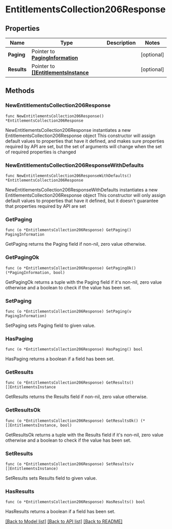 # EntitlementsCollection206Response

## Properties

Name | Type | Description | Notes
------------ | ------------- | ------------- | -------------
**Paging** | Pointer to [**PagingInformation**](PagingInformation.md) |  | [optional] 
**Results** | Pointer to [**[]EntitlementsInstance**](EntitlementsInstance.md) |  | [optional] 

## Methods

### NewEntitlementsCollection206Response

`func NewEntitlementsCollection206Response() *EntitlementsCollection206Response`

NewEntitlementsCollection206Response instantiates a new EntitlementsCollection206Response object
This constructor will assign default values to properties that have it defined,
and makes sure properties required by API are set, but the set of arguments
will change when the set of required properties is changed

### NewEntitlementsCollection206ResponseWithDefaults

`func NewEntitlementsCollection206ResponseWithDefaults() *EntitlementsCollection206Response`

NewEntitlementsCollection206ResponseWithDefaults instantiates a new EntitlementsCollection206Response object
This constructor will only assign default values to properties that have it defined,
but it doesn't guarantee that properties required by API are set

### GetPaging

`func (o *EntitlementsCollection206Response) GetPaging() PagingInformation`

GetPaging returns the Paging field if non-nil, zero value otherwise.

### GetPagingOk

`func (o *EntitlementsCollection206Response) GetPagingOk() (*PagingInformation, bool)`

GetPagingOk returns a tuple with the Paging field if it's non-nil, zero value otherwise
and a boolean to check if the value has been set.

### SetPaging

`func (o *EntitlementsCollection206Response) SetPaging(v PagingInformation)`

SetPaging sets Paging field to given value.

### HasPaging

`func (o *EntitlementsCollection206Response) HasPaging() bool`

HasPaging returns a boolean if a field has been set.

### GetResults

`func (o *EntitlementsCollection206Response) GetResults() []EntitlementsInstance`

GetResults returns the Results field if non-nil, zero value otherwise.

### GetResultsOk

`func (o *EntitlementsCollection206Response) GetResultsOk() (*[]EntitlementsInstance, bool)`

GetResultsOk returns a tuple with the Results field if it's non-nil, zero value otherwise
and a boolean to check if the value has been set.

### SetResults

`func (o *EntitlementsCollection206Response) SetResults(v []EntitlementsInstance)`

SetResults sets Results field to given value.

### HasResults

`func (o *EntitlementsCollection206Response) HasResults() bool`

HasResults returns a boolean if a field has been set.


[[Back to Model list]](../README.md#documentation-for-models) [[Back to API list]](../README.md#documentation-for-api-endpoints) [[Back to README]](../README.md)


